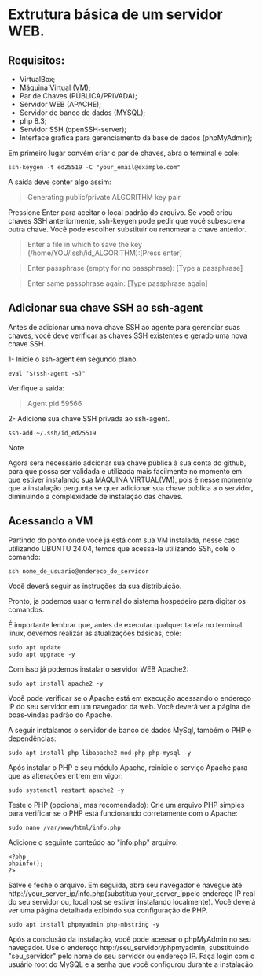 # Extrutura básica de um servidor WEB.

## Requisitos:

- VirtualBox;
- Máquina Virtual (VM);
- Par de Chaves (PÚBLICA/PRIVADA);
- Servidor WEB (APACHE);
- Servidor de banco de dados (MYSQL);
- php 8.3;
- Servidor SSH (openSSH-server);
- Interface grafica para gerenciamento da base de dados (phpMyAdmin);

Em primeiro lugar convém criar o par de chaves, abra o terminal e cole:

```
ssh-keygen -t ed25519 -C "your_email@example.com"
```

A saída deve conter algo assim:

> Generating public/private ALGORITHM key pair.

Pressione Enter para aceitar o local padrão do arquivo. Se você criou chaves SSH anteriormente, ssh-keygen pode pedir que você subescreva outra chave. Você pode escolher substituir ou renomear a chave anterior. 

> Enter a file in which to save the key (/home/YOU/.ssh/id_ALGORITHM):[Press enter]

> Enter passphrase (empty for no passphrase): [Type a passphrase]

> Enter same passphrase again: [Type passphrase again]

## Adicionar sua chave SSH ao ssh-agent

Antes de adicionar uma nova chave SSH ao agente para gerenciar suas chaves, você deve verificar as chaves SSH existentes e gerado uma nova chave SSH.

1- Inicie o ssh-agent em segundo plano.
```
eval "$(ssh-agent -s)"
```

Verifique a saida:
> Agent pid 59566


2- Adicione sua chave SSH privada ao ssh-agent.
```
ssh-add ~/.ssh/id_ed25519
```
> [!NOTE]
> Agora será necessário adcionar sua chave pública à sua conta do github, para que possa ser validada e utilizada mais facilmente no momento em que estiver instalando sua MÁQUINA VIRTUAL(VM), pois é nesse momento que a instalação pergunta se quer adicionar sua chave publica a o servidor, diminuindo a complexidade de instalação das chaves.

## Acessando a VM

Partindo do ponto onde você já está com sua VM instalada, nesse caso utilizando UBUNTU 24.04, temos que acessa-la utilizando SSh, cole o comando:
```
ssh nome_de_usuario@endereco_do_servidor
```
Você deverá seguir as instruções da sua distribuição. 

Pronto, ja podemos usar o terminal do sistema hospedeiro para digitar os comandos. 

É importante lembrar que, antes de executar qualquer tarefa no terminal linux, devemos realizar  as atualizações básicas, cole: 

```
sudo apt update
sudo apt upgrade -y
```
Com isso já podemos instalar o servidor WEB Apache2:
```
sudo apt install apache2 -y
```
Você pode verificar se o Apache está em execução acessando o endereço IP do seu servidor em um navegador da web. Você deverá ver a página de boas-vindas padrão do Apache.

A seguir instalamos o servidor de banco de dados MySql, também o PHP e dependências:
```
sudo apt install php libapache2-mod-php php-mysql -y
```
Após instalar o PHP e seu módulo Apache, reinicie o serviço Apache para que as alterações entrem em vigor:
```
sudo systemctl restart apache2 -y
```

Teste o PHP (opcional, mas recomendado):
Crie um arquivo PHP simples para verificar se o PHP está funcionando corretamente com o Apache:
```
sudo nano /var/www/html/info.php
```

Adicione o seguinte conteúdo ao "info.php" arquivo:
```
<?php
phpinfo();
?>
```

Salve e feche o arquivo. Em seguida, abra seu navegador e navegue até http://your_server_ip/info.php(substitua your_server_ippelo endereço IP real do seu servidor ou, localhost se estiver instalando localmente). Você deverá ver uma página detalhada exibindo sua configuração de PHP.
```
sudo apt install phpmyadmin php-mbstring -y
```

Após a conclusão da instalação, você pode acessar o phpMyAdmin no seu navegador. Use o endereço http://seu_servidor/phpmyadmin, substituindo "seu_servidor" pelo nome do seu servidor ou endereço IP.
Faça login com o usuário root do MySQL e a senha que você configurou durante a instalação. 